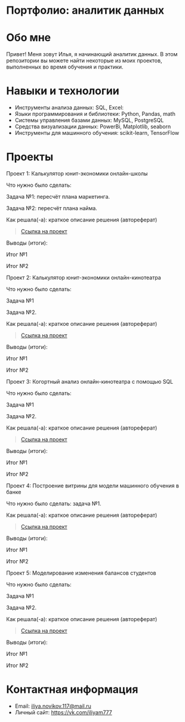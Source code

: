# Портфолио: аналитик данных
# Обо мне
Привет! Меня зовут Илья, я начинающий аналитик данных.
В этом репозитории вы можете найти некоторые из моих проектов, выполненных во время обучения и практики.

# Навыки и технологии
- Инструменты анализа данных: SQL, Excel:
- Языки программирования и библиотеки: Python, Pandas, math
- Системы управления базами данных: MySQL, PostgreSQL
- Средства визуализации данных: PowerBi, Matplotlib, seaborn
- Инструменты для машинного обучения: scikit-learn, TensorFlow
# Проекты
Проект 1: Калькулятор юнит-экономики онлайн-школы

Что нужно было сделать:

Задача №1: пересчёт плана маркетинга.

Задача №2: пересчёт плана найма.

Как решала(-а): краткое описание решения (автореферат)

> [Ссылка на проект](https://github.com/WilliaM0079/Portfolio-Data-Analytics/blob/main/Projects/%D0%9F%D1%80%D0%BE%D0%B5%D0%BA%D1%82%20%E2%84%961.xlsx)

Выводы (итоги):

Итог №1

Итог №2


Проект 2: Калькулятор юнит-экономики онлайн-кинотеатра

Что нужно было сделать:

Задача №1

Задача №2.

Как решала(-а): краткое описание решения (автореферат)

> [Ссылка на проект](https://github.com/WilliaM0079/Portfolio-Data-Analytics/blob/main/Projects/%D0%9F%D1%80%D0%BE%D0%B5%D0%BA%D1%82%20%E2%84%962.xlsx)

Выводы (итоги):

Итог №1

Итог №2


Проект 3: Когортный анализ онлайн-кинотеатра с помощью SQL

Что нужно было сделать:

Задача №1

Задача №2.

Как решала(-а): краткое описание решения (автореферат)

> [Ссылка на проект](https://github.com/WilliaM0079/Portfolio-Data-Analytics/tree/main/Projects/%D0%9F%D1%80%D0%BE%D0%B5%D0%BA%D1%82%20%E2%84%963)

Выводы (итоги):

Итог №1

Итог №2


Проект 4: Построение витрины для модели машинного обучения в банке

Что нужно было сделать: задача №1.

Как решала(-а): краткое описание решения (автореферат)

> [Ссылка на проект](https://github.com/WilliaM0079/Portfolio-Data-Analytics/blob/main/Projects/%D0%9F%D1%80%D0%BE%D0%B5%D0%BA%D1%82%20%E2%84%964.xlsx)

Выводы (итоги):

Итог №1

Итог №2


Проект 5: Моделирование изменения балансов студентов

Что нужно было сделать:

Задача №1

Задача №2.

Как решала(-а): краткое описание решения (автореферат)

> [Ссылка на проект](https://github.com/WilliaM0079/Portfolio-Data-Analytics/blob/main/Projects/%D0%9F%D1%80%D0%BE%D0%B5%D0%BA%D1%82%20%E2%84%965.xlsx)

Выводы (итоги):

Итог №1

Итог №2
# Контактная информация
- Email: iliya.novikov.117@mail.ru
- Личный сайт: https://vk.com/iliyam777
